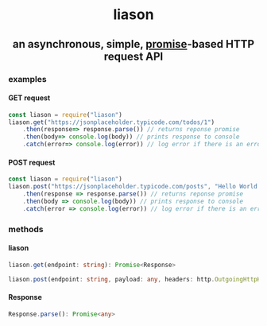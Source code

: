 <div align='center'>

# liason

## an asynchronous, simple, [promise](https://developer.mozilla.org/enUS/docs/Web/JavaScript/Reference/Global_Objects/Promise)-based HTTP request API

</div>

### examples

#### GET request
```js
const liason = require("liason")
liason.get("https://jsonplaceholder.typicode.com/todos/1")
    .then(response=> response.parse()) // returns reponse promise
    .then(body=> console.log(body)) // prints response to console
    .catch(error=> console.log(error)) // log error if there is an error
```

#### POST request
```js
const liason = require("liason")
liason.post("https://jsonplaceholder.typicode.com/posts", "Hello World!", {"Content-type": "text/plain"})
    .then(response => response.parse()) // returns reponse promise
    .then(body => console.log(body)) // prints response to console
    .catch(error => console.log(error)) // log error if there is an error
```
### methods 

#### liason

```ts
liason.get(endpoint: string): Promise<Response>
```

```ts
liason.post(endpoint: string, payload: any, headers: http.OutgoingHttpHeaders): Promise<Response>
```

#### Response

```ts
Response.parse(): Promise<any>
``` 

